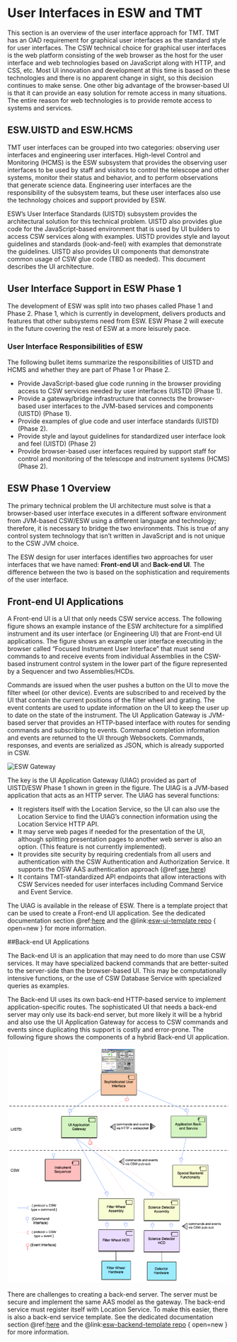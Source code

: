 # User Interfaces in ESW and TMT

This section is an overview of the user interface approach for TMT.
TMT has an OAD requirement for graphical user interfaces as the standard style for user interfaces. The CSW technical choice for 
graphical user interfaces is the web platform consisting of the web browser as the host for the user interface and web 
technologies based on JavaScript along with HTTP, and CSS, etc. Most UI innovation and development at this time is 
based on these technologies and there is no apparent change in sight, so this decision continues to make sense.
One other big advantage of the browser-based UI is that it can provide an easy solution for remote access in many situations. 
The entire reason for web technologies is to provide remote access to systems and services.

## ESW.UISTD and ESW.HCMS

TMT user interfaces can be grouped into two categories: observing user interfaces and engineering user interfaces.
High-level Control and Monitoring (HCMS) is the ESW subsystem that provides the observing user interfaces 
to be used by staff and visitors to control the telescope and other systems, monitor their
status and behavior, and to perform observations that generate science data. Engineering user interfaces are 
the responsibility of the subsystem teams, but these user interfaces also use the technology choices and support provided
by ESW.

ESW’s User Interface Standards (UISTD) subsystem provides the architectural solution for this technical problem.
UISTD also provides glue code for the JavaScript-based environment that is used by UI builders to access CSW services 
along with examples. UISTD provides style and layout guidelines and standards (look-and-feel) with examples that demonstrate 
the guidelines. UISTD also provides UI components that demonstrate common usage of CSW glue code (TBD as needed). 
This document describes the UI architecture.

## User Interface Support in ESW Phase 1

The development of ESW was split into two phases called Phase 1 and Phase 2. Phase 1, which is currently in development,
delivers products and features that other subsystems need from ESW. ESW Phase 2 will execute in the future covering the 
rest of ESW at a more leisurely pace. 

### User Interface Responsibilities of ESW
The following bullet items summarize the responsibilities of UISTD and HCMS and whether they are part of Phase 1 or Phase 2.

* Provide JavaScript-based glue code running in the browser providing access to CSW services needed by user interfaces (UISTD) (Phase 1).
* Provide a gateway/bridge infrastructure that connects the browser-based user interfaces to the JVM-based services and components (UISTD) (Phase 1).
* Provide examples of glue code and user interface standards (UISTD) (Phase 2).
* Provide style and layout guidelines for standardized user interface look and feel (UISTD) (Phase 2)
* Provide browser-based user interfaces required by support staff for control and monitoring of the telescope and instrument systems (HCMS) (Phase 2).

## ESW Phase 1 Overview

The primary technical problem the UI architecture must solve is that a browser-based user interface executes in a different 
software environment from JVM-based CSW/ESW using a different language and technology; therefore, it is necessary to bridge the 
two environments. This is true of any control system technology that isn’t written in JavaScript and is not unique to 
the CSW JVM choice.

The ESW design for user interfaces identifies two approaches for user interfaces that we have named: **Front-end UI** and **Back-end UI**. The
difference between the two is based on the sophistication and requirements of the user interface.

## Front-end UI Applications

A Front-end UI is a UI that only needs CSW service access. The following figure shows an example instance of the 
ESW architecture for a simplified instrument and its user interface (or Engineering UI) that are Front-end UI applications.
The figure shows an example user interface executing in the browser called “Focused Instrument User Interface” that must 
send commands to and receive events from individual Assemblies in the CSW-based instrument control system in the 
lower part of the figure represented by a Sequencer and two Assemblies/HCDs.

Commands are issued when the user pushes a button on the UI to move the filter wheel (or other device). Events are 
subscribed to and received by the UI that contain the current positions of the filter wheel and grating. 
The event contents are used to update information on the UI to keep the user up to date on the state of the instrument.
The UI Application Gateway is JVM-based server that provides an HTTP-based interface with routes for 
sending commands and subscribing to events. Command completion information and events are returned to the 
UI through Websockets. Commands, responses, and events are serialized as JSON, which is already supported in CSW.

![ESW Gateway](../images/gateway/GatewayFrontend.png)

The key is the UI Application Gateway (UIAG) provided as part of UISTD/ESW Phase 1 shown in green in the figure. 
The UIAG is a JVM-based application that acts as an HTTP server. The UIAG has several functions:

* It registers itself with the Location Service, so the UI can also use the Location Service to find the UIAG’s connection 
information using the Location Service HTTP API.
* It may serve web pages if needed for the presentation of the UI, although splitting presentation pages to another web server is 
also an option. (This feature is not currently implemented).
* It provides site security by requiring credentials from all users and authentication with the CSW Authentication and Authorization 
Service. It supports the OSW AAS authentication approach (@ref:[see here](gateway.md))
* It contains TMT-standardized API endpoints that allow interactions with CSW Services needed for user interfaces
including Command Service and Event Service.

The UIAG is available in the release of ESW. There is a template project that can be used to create a Front-end UI
application. See the dedicated documentation section @ref:[here](frontend-template.md) and the @link:[esw-ui-template repo](https://github.com/tmtsoftware/esw-ui-template.g8) { open=new }
for more information.

##Back-end UI Applications

The Back-end UI is an application that may need to do more than use CSW services. It may have specialized backend
commands that are better-suited to the server-side than the browser-based UI. This may be computationally
intensive functions, or the use of CSW Database Service with specialized queries as examples.

The Back-end UI uses its own back-end HTTP-based service to implement application-specific routes. The sophisticated
UI that needs a back-end server may only use its back-end server, but more likely it will be a hybrid
and also use the UI Application Gateway for access to CSW commands and events since
duplicating this support is costly and error-prone. The following figure shows the components of a hybrid Back-end UI application.

![ESW Gateway](../images/gateway/BackendExample.png)

There are challenges to creating a back-end server. The server must be secure and implement the same AAS model as the
gateway. The back-end service must register itself with Location Service. To make this easier, there is also a back-end
service template. See the dedicated documentation section @ref:[here](backend-template.md) and the @link:[esw-backend-template repo](https://github.com/tmtsoftware/esw-backend-template.g8) { open=new }
for more information.
